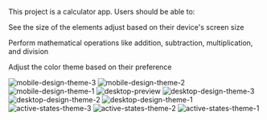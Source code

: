 This project is a calculator app. Users should be able to:

See the size of the elements adjust based on their device's screen size

Perform mathematical operations like addition, subtraction, multiplication, and division

Adjust the color theme based on their preference

![mobile-design-theme-3](https://github.com/jarher/calculator/assets/7361853/b03ecc1c-f74e-4a38-b3fa-c85ba27c1792)
![mobile-design-theme-2](https://github.com/jarher/calculator/assets/7361853/73e3d2b9-b766-4a44-ab64-28e9d3866b3d)
![mobile-design-theme-1](https://github.com/jarher/calculator/assets/7361853/57f1942e-a001-4172-aada-7adc6f5f643a)
![desktop-preview](https://github.com/jarher/calculator/assets/7361853/d9964bc0-f346-4978-80a0-6ebdec683f50)
![desktop-design-theme-3](https://github.com/jarher/calculator/assets/7361853/68424553-1983-4276-909c-c297c07e268e)
![desktop-design-theme-2](https://github.com/jarher/calculator/assets/7361853/bb182fec-e647-4f82-9f77-b144337dccc2)
![desktop-design-theme-1](https://github.com/jarher/calculator/assets/7361853/e9b04851-701d-4c5b-b675-d431eb423cc1)
![active-states-theme-3](https://github.com/jarher/calculator/assets/7361853/0445924f-051c-400b-b2cd-41975a43bef4)
![active-states-theme-2](https://github.com/jarher/calculator/assets/7361853/254a8659-9bb8-400c-abcc-5cc2a88d2197)
![active-states-theme-1](https://github.com/jarher/calculator/assets/7361853/2fc4b908-e942-4ece-812d-bae85e3f3c4f)
